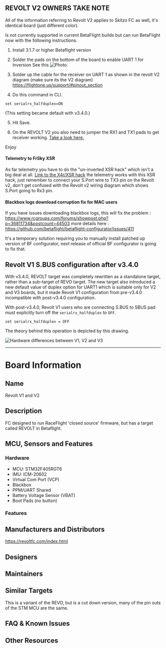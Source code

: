 ## REVOLT V2 OWNERS TAKE NOTE

All of the information referring to Revolt V2 applies to Skitzo FC as well, it's identical board (just different color).

Is not currently supported in current BetaFlight builds but can run BetaFlight now with the following instructions.

1) Install 3.1.7 or higher Betaflight version

2) Solder the pads on the bottom of the board to enable UART 1 for Inversion See this ![Photo.](https://static.rcgroups.net/forums/attachments/4/7/1/6/9/4/a9783283-253-Revolt_V2%20Bottom.jpg)

3) Solder up the cable for the receiver on UART 1 as shown in the revolt V2 diagram (make sure its the V2 diagram)
https://flightone.us/support/#pinout_section

4) Do this command in CLI.
```
set serialrx_halfduplex=ON
```
(This setting became default with v3.4.0.)

5) Hit Save.

6) On the REVOLT V2 you also need to jumper the RX1 and TX1 pads to get receiver working. [Take a look here.](https://drive.google.com/file/d/0B5fFGD7QYC-lVFBkT0dLV3Y2ekZId0RWTFV2ci1FWVNFNTlJ/view?usp=sharing&resourcekey=0-zYWN4zV_ZKSK-V4xl_J6Ow)

Enjoy 

#### Telemetry to FrSky XSR
As far telemetry you have to do the "un-inverted XSR hack" which isn't a big deal at all. 
[Link to the X4r/XSR hack](https://blck.mn/2016/06/smartport-the-frsky-xsr-and-betaflight/)
 the telemetry works with this XSR hack, just remember to connect your S.Port wire to TX3 pin on the Revolt v2, don't get confused with the Revolt v2 wiring diagram which shows S.Port going to Rx3 pin.

#### Blackbox logs download corruption fix for MAC users
If you have issues downloading blackbox logs, this will fix the problem :
https://www.rcgroups.com/forums/showpost.php?p=36811734&postcount=44503
more details here :
https://github.com/betaflight/betaflight-configurator/issues/411

It's a temporary solution requiring you to manually install patched up version of BF configurator, next release of official BF configurator is going to fix that.


## Revolt V1 S.BUS configuration after v3.4.0

With v3.4.0, REVOLT target was completely rewritten as a standalone target, rather than a sub-target of REVO target. The new target also introduced a new default value of duplex option for UART1 which is suitable only for V2 and V3 boards, but it made Revolt V1 configuration from pre-v3.4.0 incompatible with post-v3.4.0 configuration.

With post-v3.4.0, Revolt V1 users who are connecting S.BUS to SBUS pad must explicitly turn off the `serialrx_halfduplex` to `OFF`.
```
set serialrx_halfduplex = OFF
```

The theory behind this operation is depicted by this drawing.

![Hardware differences between V1, V2 and V3](https://user-images.githubusercontent.com/14850998/44298169-38f6ac00-a319-11e8-8db7-1132bcf28d09.png)

---
# Board Information
## Name

Revolt V1 and V2

## Description

FC designed to run RaceFlight 'closed source' firmware, but has a target called REVOLT in Betaflight.

## MCU, Sensors and Features

### Hardware
  - MCU: STM32F405RGT6
  - IMU: ICM-20602
  - Virtual Com Port (VCP)
  - Blackbox 
  - PPM/UART Shared
  - Battery Voltage Sensor (VBAT)
  - Boot Pads (no button)

### Features

## Manufacturers and Distributors

https://revoltfc.com/index.html

## Designers


## Maintainers

## Similar Targets

This is a variant of the REVO, but is a cut down version, many of the pin outs of the STM MCU are the same.

## FAQ & Known Issues


## Other Resources

